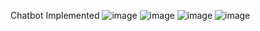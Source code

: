 Chatbot Implemented 
![image](https://user-images.githubusercontent.com/90334389/201649659-4470abb8-ffd3-4462-bada-4a35bc2053e3.png)
![image](https://user-images.githubusercontent.com/90334389/201649799-a9a528f9-4653-40da-aa02-96c771f582ec.png)
![image](https://user-images.githubusercontent.com/90334389/201649949-91c1ad1b-17d2-4644-aa5e-5042ae482b04.png)
![image](https://user-images.githubusercontent.com/90334389/201650100-c7c0dd2d-248f-4b1b-87d6-5b0e9155a9ba.png)

